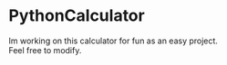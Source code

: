 # PythonCalculator
 
Im working on this calculator for fun as an easy project.  
Feel free to modify.
